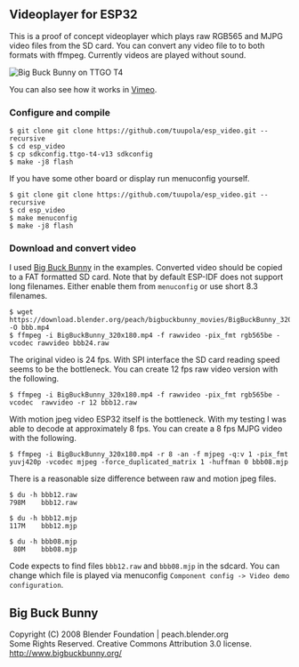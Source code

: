 ## Videoplayer for ESP32

This is a proof of concept videoplayer which plays raw RGB565 and MJPG video files from the SD card. You can convert any video file to to both formats with ffmpeg. Currently videos are played without sound.

![Big Buck Bunny on TTGO T4](https://appelsiini.net/img/2020/bbb-cover-1.jpg)

You can also see how it works in [Vimeo](https://vimeo.com/409435420).

### Configure and compile

```
$ git clone git clone https://github.com/tuupola/esp_video.git --recursive
$ cd esp_video
$ cp sdkconfig.ttgo-t4-v13 sdkconfig
$ make -j8 flash
```

If you have some other board or display run menuconfig yourself.

```
$ git clone git clone https://github.com/tuupola/esp_video.git --recursive
$ cd esp_video
$ make menuconfig
$ make -j8 flash
```

### Download and convert video

I used [Big Buck Bunny](https://peach.blender.org/download/) in the examples. Converted video should be copied to a FAT formatted SD card. Note that by default ESP-IDF does not support long filenames. Either enable them from `menuconfig` or use short 8.3 filenames.

```
$ wget https://download.blender.org/peach/bigbuckbunny_movies/BigBuckBunny_320x180.mp4 -O bbb.mp4
$ ffmpeg -i BigBuckBunny_320x180.mp4 -f rawvideo -pix_fmt rgb565be -vcodec rawvideo bbb24.raw
```

The original video is 24 fps. With SPI interface the SD card reading speed seems to be the bottleneck. You can create 12 fps raw video version with the following.

```
$ ffmpeg -i BigBuckBunny_320x180.mp4 -f rawvideo -pix_fmt rgb565be -vcodec  rawvideo -r 12 bbb12.raw
```

With motion jpeg video ESP32 itself is the bottleneck. With my testing I
was able to decode at approximately 8 fps. You can create a 8 fps MJPG video with the following.

```
$ ffmpeg -i BigBuckBunny_320x180.mp4 -r 8 -an -f mjpeg -q:v 1 -pix_fmt yuvj420p -vcodec mjpeg -force_duplicated_matrix 1 -huffman 0 bbb08.mjp
```

There is a reasonable size difference between raw and motion jpeg files.

```
$ du -h bbb12.raw
798M	bbb12.raw

$ du -h bbb12.mjp
117M	bbb12.mjp

$ du -h bbb08.mjp
 80M	bbb08.mjp
```

Code expects to find files `bbb12.raw` and `bbb08.mjp` in the sdcard. You can change which file is played via menuconfig `Component config -> Video demo configuration`.

## Big Buck Bunny

Copyright (C) 2008 Blender Foundation | peach.blender.org<br>
Some Rights Reserved. Creative Commons Attribution 3.0 license.<br>
http://www.bigbuckbunny.org/
